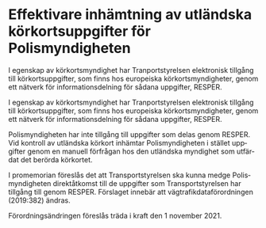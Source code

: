 # Effektivare inhämtning av utländska körkortsuppgifter för Polismyndigheten

I egenskap av körkortsmyndighet har Tranportstyrelsen elektronisk tillgång till körkortsuppgifter, som finns hos europeiska körkortsmyndigheter, genom ett nätverk för informationsdelning för sådana uppgifter, RESPER.

I egenskap av körkortsmyndighet har Tranportstyrelsen elektronisk tillgång till körkortsuppgifter, som finns hos europeiska körkortsmyndigheter, genom ett nätverk för informationsdelning för sådana uppgifter, RESPER.

Polismyndigheten har inte tillgång till uppgifter som delas genom RESPER. Vid kontroll av utländ­ska körkort inhämtar Polis­myndig­heten i stället upp­gifter genom en manuell förfrågan hos den utländska myndig­het som utfär­dat det berörda körkortet.

I prome­morian föreslås det att Trans­port­styrelsen ska kunna medge Polis­myndigheten direkt­åtkomst till de upp­gifter som Trans­port­styrelsen har tillgång till genom RESPER. Förslaget innebär att väg­trafik­data­förord­ningen (2019:382) ändras.

Förord­nings­ändringen föreslås träda i kraft den 1 november 2021.
